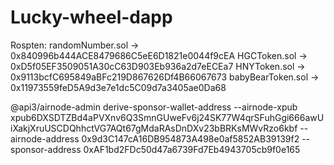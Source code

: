 # Lucky-wheel-dapp 
Rospten:
randomNumber.sol -> 0x840996b444ACE8479686C5eE6D1821e0044f9cEA
HGCToken.sol -> 0xD5f05EF3509051A30cC63D903Eb936a2d7eECEa7
HNYToken.sol -> 0x9113bcfC695849aBFc219D867626Df4B66067673
babyBearToken.sol -> 0x11973559feD5A9d3e7e1dc5C09d7a3405ae0Da68




@api3/airnode-admin derive-sponsor-wallet-address --airnode-xpub xpub6DXSDTZBd4aPVXnv6Q3SmnGUweFv6j24SK77W4qrSFuhGgi666awUiXakjXruUSCDQhhctVG7AQt67gMdaRAsDnDXv23bBRKsMWvRzo6kbf --airnode-address 0x9d3C147cA16DB954873A498e0af5852AB39139f2 --sponsor-address 0xAF1bd2FDc50d47a6739Fd7Eb4943705cb9f0e165

